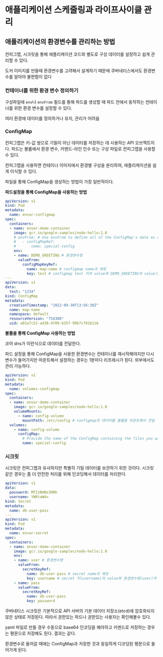 # 애플리케이션 스케줄링과 라이프사이클 관리

## 애플리케이션의 환경변수를 관리하는 방법

컨피그맵, 시크릿을 통해 애플리케이션 코드와 별도로 구성 데이터를 설정하고 쉽게 관리할 수 있다.

도커 이미지를 만들때 환경변수를 고려해서 설계하기 때문에 쿠버네티스에서도 환경변수를 알아야 불편함이 없다

### ****컨테이너를 위한 환경 변수 정의하기****

구성파일에 `env`나 `envFrom` 필드를 통해 파드를 생성할 때 파드 안에서 동작하는 컨테이너를 위한 환경 변수를 설정할 수 있다.

여러 환경에 데이터를 정의하거나 유지, 관리가 어려움

### ConfigMap

컨피그맵은 키-값 쌍으로 기밀이 아닌 데이터를 저장하는 데 사용하는 API 오브젝트이다. 파드는 볼륨에서 환경 변수, 커맨드-라인 인수 또는 구성 파일로 컨피그맵을 사용할 수 있다.

컨피그맵을 사용하면 컨테이너 이미지에서 환경별 구성을 분리하여, 애플리케이션을 쉽게 이식할 수 있다.

파일을 통해 ConfigMap을 생성하는 방법이 가장 일반적이다.

**파드설정을 통해 ConfigMap을 사용하는 방법**

```yaml
apiVersion: v1
kind: Pod
metadata:
  name: envar-configmap
spec:
  containers:
  - name: envar-demo-container
    image: gcr.io/google-samples/node-hello:1.0
    # envFrom: # Use envFrom to define all of the ConfigMap's data as container environment variables
    #   - configMapRef:
    #       name: special-config
    env:
    - name: DEMO_GREETING # 환경변수명
      valueFrom:
        configMapKeyRef:
          name: map-name # configmap name과 매칭
          key: test # configmap test 키의 value와 DEMO_GREETING의 value가 맵핑
---
apiVersion: v1
data:
  test: "1234"
kind: ConfigMap
metadata:
  creationTimestamp: "2022-09-30T13:56:30Z"
  name: map-name
  namespace: default
  resourceVersion: "754380"
  uid: a01a7c52-ad38-4f09-b35f-99b7cf81b116
```

**볼륨을 통해 ConfigMap 사용하는 방법**

코어 dns가 이런식으로 데이터를 전달한다.

파드 설정을 통해 ConfigMap을 사용한 환경변수는 컨테이너를 재시작해야지만 다시 변수가 들어가지만 마운트해서 설정하는 경우는 1분마다 리프레시가 된다.  외부에서도 관리 가능하다.

```yaml
apiVersion: v1
kind: Pod
metadata:
  name: volumes-configmap
spec:
  containers:
  - name: envar-demo-container
    image: gcr.io/google-samples/node-hello:1.0
    volumeMounts:
      - name: config-volume
        mountPath: /etc/config # configmap의 데이터를 볼륨을 마운트해서 전달
  volumes:
    - name: config-volume
      configMap:
        # Provide the name of the ConfigMap containing the files you want to add to the container
        name: special-config
```

### 시크릿

시크릿은 컨피그맵과 유사하지만 특별히 기밀 데이터를 보관하기 위한 것이다. 시크릿 같은 경우는 좀 더 안전한 처리를 위해 인코딩해서 데이터를 처리한다.

```yaml
apiVersion: v1
data:
  password: MTIzNHNzZHNh
  username: YWRtaW4=
kind: Secret
metadata:
  name: db-user-pass
---
apiVersion: v1
kind: Pod
metadata:
  name: envar-secret
spec:
  containers:
  - name: envar-demo-container
    image: gcr.io/google-samples/node-hello:1.0
    env:
    - name: user # 환경변수명
      valueFrom:
        secretKeyRef:
          name: db-user-pass # secret name과 매칭
          key: username # secret 키(username)의 value와 환경변수명(user)의 value가 맵핑
    - name: pass
      valueFrom:
        secretKeyRef:
          name: db-user-pass
          key: password
```

쿠버네티스 시크릿은 기본적으로 API 서버의 기본 데이터 저장소(etcd)에 암호화되지 않은 상태로 저장된다. 따라서 권한있는 파드나 권한있는 사용자는 확인해볼수 있다.

yaml 파일로 만들 경우 수동으로 base64 인코딩을 해야하고 커멘드로 저장하는 경우는 평문으로 저장해도 된다. 결과는 같다.

환경변수로 들어갈 때에는 ConfigMap과 저장한 것과 동일하게 디코딩된 평문으로 들어가게 된다.
